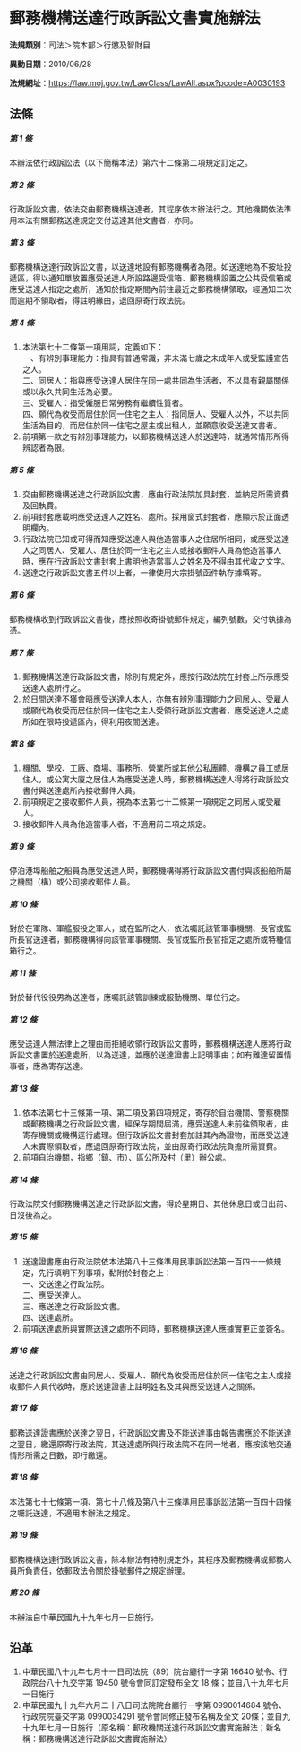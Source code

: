 # 郵務機構送達行政訴訟文書實施辦法




**法規類別**：司法＞院本部＞行懲及智財目

**異動日期**：2010/06/28  

**法規網址**：https://law.moj.gov.tw/LawClass/LawAll.aspx?pcode=A0030193



## 法條
##### 第 1 條
本辦法依行政訴訟法（以下簡稱本法）第六十二條第二項規定訂定之。

##### 第 2 條
行政訴訟文書，依法交由郵務機構送達者，其程序依本辦法行之。其他機關依法準用本法有關郵務送達規定交付送達其他文書者，亦同。

##### 第 3 條
郵務機構送達行政訴訟文書，以送達地設有郵務機構者為限。如送達地為不按址投遞區，得以通知單放置應受送達人所設路邊受信箱、郵務機構設置之公共受信箱或應受送達人指定之處所，通知於指定期間內前往最近之郵務機構領取，經通知二次而逾期不領取者，得註明緣由，退回原寄行政法院。

##### 第 4 條
1. 本法第七十二條第一項用詞，定義如下：  
一、有辨別事理能力：指具有普通常識，非未滿七歲之未成年人或受監護宣告之人。  
二、同居人：指與應受送達人居住在同一處共同為生活者，不以具有親屬關係或以永久共同生活為必要。  
三、受雇人：指受僱服日常勞務有繼續性質者。  
四、願代為收受而居住於同一住宅之主人：指同居人、受雇人以外，不以共同生活為目的，而居住於同一住宅之屋主或出租人，並願意收受送達文書者。
1. 前項第一款之有辨別事理能力，以郵務機構送達人於送達時，就通常情形所得辨認者為限。

##### 第 5 條
1. 交由郵務機構送達之行政訴訟文書，應由行政法院加具封套，並納足所需資費及回執費。
1. 前項封套應載明應受送達人之姓名、處所。採用窗式封套者，應顯示於正面透明欄內。
1. 行政法院已知或可得而知應受送達人與他造當事人之住居所相同，或應受送達人之同居人、受雇人、居住於同一住宅之主人或接收郵件人員為他造當事人時，應在行政訴訟文書封套上書明他造當事人之姓名及不得由其代收之文字。
1. 送達之行政訴訟文書五件以上者，一律使用大宗掛號函件執存據填寄。

##### 第 6 條
郵務機構收到行政訴訟文書後，應按照收寄掛號郵件規定，編列號數，交付執據為憑。

##### 第 7 條
1. 郵務機構送達行政訴訟文書，除別有規定外，應按行政法院在封套上所示應受送達人處所行之。
1. 於日間送達不獲會晤應受送達人本人，亦無有辨別事理能力之同居人、受雇人或願代為收受而居住於同一住宅之主人受領行政訴訟文書者，應受送達人之處所如在限時投遞區內，得利用夜間送達。

##### 第 8 條
1. 機關、學校、工廠、商場、事務所、營業所或其他公私團體、機構之員工或居住人，或公寓大廈之居住人為應受送達人時，郵務機構送達人得將行政訴訟文書付與送達處所內接收郵件人員。
1. 前項規定之接收郵件人員，視為本法第七十二條第一項規定之同居人或受雇人。
1. 接收郵件人員為他造當事人者，不適用前二項之規定。

##### 第 9 條
停泊港埠船舶之船員為應受送達人時，郵務機構得將行政訴訟文書付與該船舶所屬之機關（構）或公司接收郵件人員。

##### 第 10 條
對於在軍隊、軍艦服役之軍人，或在監所之人，依法囑託該管軍事機關、長官或監所長官送達者，郵務機構得向該管軍事機關、長官或監所長官指定之處所或特種信箱行之。

##### 第 11 條
對於替代役役男為送達者，應囑託該管訓練或服勤機關、單位行之。

##### 第 12 條
應受送達人無法律上之理由而拒絕收領行政訴訟文書時，郵務機構送達人應將行政訴訟文書置於送達處所，以為送達，並應於送達證書上記明事由；如有難達留置情事者，應為寄存送達。

##### 第 13 條
1. 依本法第七十三條第一項、第二項及第四項規定，寄存於自治機關、警察機關或郵務機構之行政訴訟文書，經保存期間屆滿，應受送達人未前往領取者，由寄存機關或機構逕行處理。但行政訴訟文書封套加註其內為證物，而應受送達人未實際領取者，應退回原寄行政法院，並由原寄行政法院負擔所需資費。
1. 前項自治機關，指鄉（鎮、市）、區公所及村（里）辦公處。

##### 第 14 條
行政法院交付郵務機構送達之行政訴訟文書，得於星期日、其他休息日或日出前、日沒後為之。

##### 第 15 條
1. 送達證書應由行政法院依本法第八十三條準用民事訴訟法第一百四十一條規定，先行填明下列事項，黏附於封套之上：  
一、交送達之行政法院。  
二、應受送達人。  
三、應送達之行政訴訟文書。  
四、送達處所。
1. 前項送達處所與實際送達之處所不同時，郵務機構送達人應據實更正並簽名。

##### 第 16 條
送達之行政訴訟文書由同居人、受雇人、願代為收受而居住於同一住宅之主人或接收郵件人員代收時，應於送達證書上註明姓名及其與應受送達人之關係。

##### 第 17 條
郵務送達證書應於送達之翌日，行政訴訟文書及不能送達事由報告書應於不能送達之翌日，繳還原寄行政法院，其送達處所與行政法院不在同一地者，應按該地交通情形所需之日數，即行繳還。

##### 第 18 條
本法第七十七條第一項、第七十八條及第八十三條準用民事訴訟法第一百四十四條之囑託送達，不適用本辦法之規定。

##### 第 19 條
郵務機構送達行政訴訟文書，除本辦法有特別規定外，其程序及郵務機構或郵務人員所負責任，依郵政法令關於掛號郵件之規定辦理。

##### 第 20 條
本辦法自中華民國九十九年七月一日施行。

## 沿革
1. 中華民國八十九年七月十一日司法院（89）院台廳行一字第 16640  號令、行政院台八十九交字第 19450  號令會同訂定發布全文 18 條；並自八十九年七月一日施行
1. 中華民國九十九年六月二十八日司法院院台廳行一字第 0990014684 號令、行政院院臺交字第 0990034291 號令會同修正發布名稱及全文 20條；並自九十九年七月一日施行（原名稱：郵政機關送達行政訴訟文書實施辦法；新名稱：郵務機構送達行政訴訟文書實施辦法）
